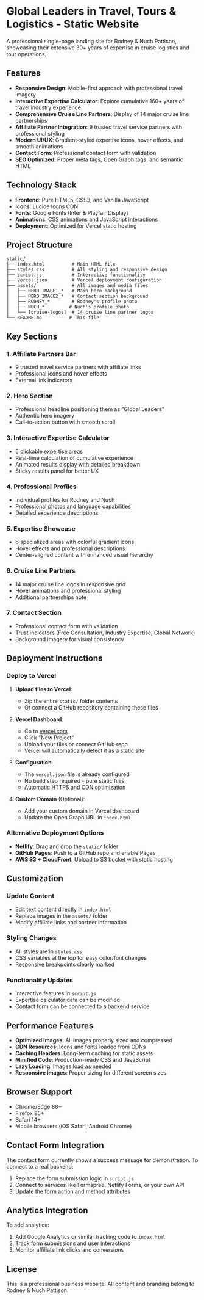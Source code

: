 # Global Leaders in Travel, Tours & Logistics - Static Website

A professional single-page landing site for Rodney & Nuch Pattison, showcasing their extensive 30+ years of expertise in cruise logistics and tour operations.

## Features

- **Responsive Design**: Mobile-first approach with professional travel imagery
- **Interactive Expertise Calculator**: Explore cumulative 160+ years of travel industry experience
- **Comprehensive Cruise Line Partners**: Display of 14 major cruise line partnerships
- **Affiliate Partner Integration**: 9 trusted travel service partners with professional styling
- **Modern UI/UX**: Gradient-styled expertise icons, hover effects, and smooth animations
- **Contact Form**: Professional contact form with validation
- **SEO Optimized**: Proper meta tags, Open Graph tags, and semantic HTML

## Technology Stack

- **Frontend**: Pure HTML5, CSS3, and Vanilla JavaScript
- **Icons**: Lucide Icons CDN
- **Fonts**: Google Fonts (Inter & Playfair Display)
- **Animations**: CSS animations and JavaScript interactions
- **Deployment**: Optimized for Vercel static hosting

## Project Structure

```
static/
├── index.html          # Main HTML file
├── styles.css          # All styling and responsive design
├── script.js           # Interactive functionality
├── vercel.json         # Vercel deployment configuration
├── assets/             # All images and media files
│   ├── HERO IMAGE1_*   # Main hero background
│   ├── HERO IMAGE2_*   # Contact section background
│   ├── RODNEY_*        # Rodney's profile photo
│   ├── NUCH_*         # Nuch's profile photo
│   └── [cruise-logos]  # 14 cruise line partner logos
└── README.md          # This file
```

## Key Sections

### 1. Affiliate Partners Bar
- 9 trusted travel service partners with affiliate links
- Professional icons and hover effects
- External link indicators

### 2. Hero Section
- Professional headline positioning them as "Global Leaders"
- Authentic hero imagery
- Call-to-action button with smooth scroll

### 3. Interactive Expertise Calculator
- 6 clickable expertise areas
- Real-time calculation of cumulative experience
- Animated results display with detailed breakdown
- Sticky results panel for better UX

### 4. Professional Profiles
- Individual profiles for Rodney and Nuch
- Professional photos and language capabilities
- Detailed experience descriptions

### 5. Expertise Showcase
- 6 specialized areas with colorful gradient icons
- Hover effects and professional descriptions
- Center-aligned content with enhanced visual hierarchy

### 6. Cruise Line Partners
- 14 major cruise line logos in responsive grid
- Hover animations and professional styling
- Additional partnerships note

### 7. Contact Section
- Professional contact form with validation
- Trust indicators (Free Consultation, Industry Expertise, Global Network)
- Background imagery for visual consistency

## Deployment Instructions

### Deploy to Vercel

1. **Upload files to Vercel**:
   - Zip the entire `static/` folder contents
   - Or connect a GitHub repository containing these files

2. **Vercel Dashboard**:
   - Go to [vercel.com](https://vercel.com)
   - Click "New Project"
   - Upload your files or connect GitHub repo
   - Vercel will automatically detect it as a static site

3. **Configuration**:
   - The `vercel.json` file is already configured
   - No build step required - pure static files
   - Automatic HTTPS and CDN optimization

4. **Custom Domain** (Optional):
   - Add your custom domain in Vercel dashboard
   - Update the Open Graph URL in `index.html`

### Alternative Deployment Options

- **Netlify**: Drag and drop the `static/` folder
- **GitHub Pages**: Push to a GitHub repo and enable Pages
- **AWS S3 + CloudFront**: Upload to S3 bucket with static hosting

## Customization

### Update Content
- Edit text content directly in `index.html`
- Replace images in the `assets/` folder
- Modify affiliate links and partner information

### Styling Changes
- All styles are in `styles.css`
- CSS variables at the top for easy color/font changes
- Responsive breakpoints clearly marked

### Functionality Updates
- Interactive features in `script.js`
- Expertise calculator data can be modified
- Contact form can be connected to a backend service

## Performance Features

- **Optimized Images**: All images properly sized and compressed
- **CDN Resources**: Icons and fonts loaded from CDNs
- **Caching Headers**: Long-term caching for static assets
- **Minified Code**: Production-ready CSS and JavaScript
- **Lazy Loading**: Images load as needed
- **Responsive Images**: Proper sizing for different screen sizes

## Browser Support

- Chrome/Edge 88+
- Firefox 85+
- Safari 14+
- Mobile browsers (iOS Safari, Android Chrome)

## Contact Form Integration

The contact form currently shows a success message for demonstration. To connect to a real backend:

1. Replace the form submission logic in `script.js`
2. Connect to services like Formspree, Netlify Forms, or your own API
3. Update the form action and method attributes

## Analytics Integration

To add analytics:

1. Add Google Analytics or similar tracking code to `index.html`
2. Track form submissions and user interactions
3. Monitor affiliate link clicks and conversions

## License

This is a professional business website. All content and branding belong to Rodney & Nuch Pattison.